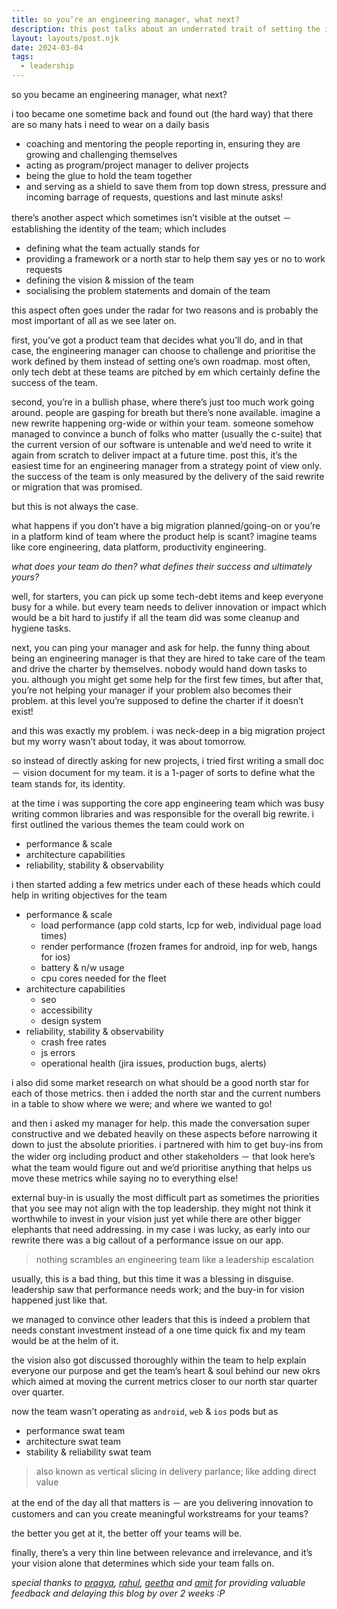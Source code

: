 ```yaml
---
title: so you’re an engineering manager, what next?
description: this post talks about an underrated trait of setting the identity of the team and its vision, which ultimately define the success of the team
layout: layouts/post.njk
date: 2024-03-04
tags:
  - leadership
---
```


so you became an engineering manager, what next?

i too became one sometime back and found out (the hard way) that there are so many hats i need to wear on a daily basis
- coaching and mentoring the people reporting in, ensuring they are growing and challenging themselves
- acting as program/project manager to deliver projects
- being the glue to hold the team together
- and serving as a shield to save them from top down stress, pressure and incoming barrage of requests, questions and last minute asks!

there’s another aspect which sometimes isn’t visible at the outset － establishing the identity of the team; which includes
- defining what the team actually stands for
- providing a framework or a north star to help them say yes or no to work requests
- defining the vision & mission of the team
- socialising the problem statements and domain of the team

this aspect often goes under the radar for two reasons and is probably the most important of all as we see later on.

first, you’ve got a product team that decides what you’ll do, and in that case, the engineering manager can choose to challenge and prioritise the work defined by them instead of setting one’s own roadmap. most often, only tech debt at these teams are pitched by em which certainly define the success of the team.

second, you’re in a bullish phase, where there’s just too much work going around. people are gasping for breath but there’s none available. imagine a new rewrite happening org-wide or within your team. someone somehow managed to convince a bunch of folks who matter (usually the c-suite) that the current version of our software is untenable and we’d need to write it again from scratch to deliver impact at a future time. post this, it’s the easiest time for an engineering manager from a strategy point of view only. the success of the team is only measured by the delivery of the said rewrite or migration that was promised.

but this is not always the case. 

what happens if you don’t have a big migration planned/going-on or you’re in a platform kind of team where the product help is scant? imagine teams like core engineering, data platform, productivity engineering.

_what does your team do then?_
_what defines their success and ultimately yours?_

well, for starters, you can pick up some tech-debt items and keep everyone busy for a while. but every team needs to deliver innovation or impact which would be a bit hard to justify if all the team did was some cleanup and hygiene tasks.

next, you can ping your manager and ask for help. the funny thing about being an engineering manager is that they are hired to take care of the team and drive the charter by themselves. nobody would hand down tasks to you. although you might get some help for the first few times, but after that, you’re not helping your manager if your problem also becomes their problem. at this level you’re supposed to define the charter if it doesn’t exist!

and this was exactly my problem. i was neck-deep in a big migration project but my worry wasn’t about today, it was about tomorrow. 

so instead of directly asking for new projects, i tried first writing a small doc － vision document for my team. it is a 1-pager of sorts to define what the team stands for, its identity.

at the time i was supporting the core app engineering team which was busy writing common libraries and was responsible for the overall big rewrite. i first outlined the various themes the team could work on
- performance & scale
- architecture capabilities
- reliability, stability & observability

i then started adding a few metrics under each of these heads which could help in writing objectives for the team
- performance & scale
    - load performance (app cold starts, lcp for web, individual page load times)
    - render performance (frozen frames for android, inp for web, hangs for ios)
    - battery & n/w usage
    - cpu cores needed for the fleet
- architecture capabilities
    - seo
    - accessibility
    - design system
- reliability, stability & observability
    - crash free rates
    - js errors
    - operational health (jira issues, production bugs, alerts)

i also did some market research on what should be a good north star for each of those metrics. then i added the north star and the current numbers in a table to show where we were; and where we wanted to go!

and then i asked my manager for help. this made the conversation super constructive and we debated heavily on these aspects before narrowing it down to just the absolute priorities. i partnered with him to get buy-ins from the wider org including product and other stakeholders － that look here’s what the team would figure out and we’d prioritise anything that helps us move these metrics while saying no to everything else!

external buy-in is usually the most difficult part as sometimes the priorities that you see may not align with the top leadership. they might not think it worthwhile to invest in your vision just yet while there are other bigger elephants that need addressing. in my case i was lucky, as early into our rewrite there was a big callout of a performance issue on our app.

> nothing scrambles an engineering team like a leadership escalation

usually, this is a bad thing, but this time it was a blessing in disguise. leadership saw that performance needs work; and the buy-in for vision happened just like that.

we managed to convince other leaders that this is indeed a problem that needs constant investment instead of a one time quick fix and my team would be at the helm of it.

the vision also got discussed thoroughly within the team to help explain everyone our purpose and get the team’s heart & soul behind our new okrs which aimed at moving the current metrics closer to our north star quarter over quarter.

now the team wasn’t operating as `android`, `web` & `ios` pods but as 
- performance swat team
- architecture swat team
- stability & reliability swat team

> also known as vertical slicing in delivery parlance; like adding direct value

at the end of the day all that matters is － are you delivering innovation to customers and can you create meaningful workstreams for your teams?

the better you get at it, the better off your teams will be.

finally, there’s a very thin line between relevance and irrelevance, and it’s your vision alone that determines which side your team falls on.

*special thanks to [pragya](https://www.linkedin.com/in/pragya-saha-116a0911/), [rahul](https://www.linkedin.com/in/rahulkrish/), [geetha](https://www.linkedin.com/in/geetha-rajendran1710/) and [amit](https://www.linkedin.com/in/amit-kishore/) for providing valuable feedback and delaying this blog by over 2 weeks :P*

